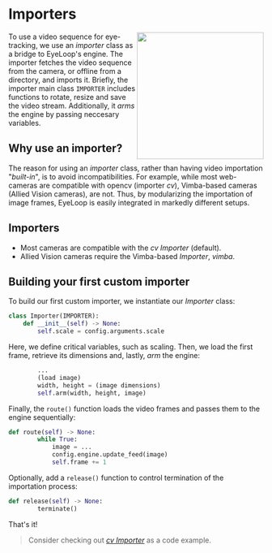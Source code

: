 # Importers #
<p align="right">
    <img src="https://github.com/simonarvin/eyeloop/blob/master/misc/imgs/importer_overview.svg?raw=true" align="right" height="250">
    </p>
    
To use a video sequence for eye-tracking, we use an *importer* class as a bridge to EyeLoop's engine. The importer fetches the video sequence from the camera, or offline from a directory, and imports it. Briefly, the importer main class ```IMPORTER``` includes functions to rotate, resize and save the video stream. Additionally, it *arms* the engine by passing neccesary variables.

## Why use an importer? ##
The reason for using an *importer* class, rather than having video importation "*built-in*", is to avoid incompatibilities. For example, while most web-cameras are compatible with opencv (importer *cv*), Vimba-based cameras (Allied Vision cameras), are not. Thus, by modularizing the importation of image frames, EyeLoop is easily integrated in markedly different setups.

## Importers ##

- Most cameras are compatible with the *cv Importer* (default).
- Allied Vision cameras require the Vimba-based *Importer*, *vimba*.

## Building your first custom importer ##
To build our first custom importer, we instantiate our *Importer* class:
```python
class Importer(IMPORTER):
    def __init__(self) -> None:
        self.scale = config.arguments.scale
```
Here, we define critical variables, such as scaling. Then, we load the first frame, retrieve its dimensions and, lastly, *arm* the engine:

```python
        ...
        (load image)
        width, height = (image dimensions)
        self.arm(width, height, image)
```
Finally, the ```route()``` function loads the video frames and passes them to the engine sequentially:
```python
def route(self) -> None:
        while True:
            image = ...
            config.engine.update_feed(image)
            self.frame += 1
```
Optionally, add a ```release()``` function to control termination of the importation process:
```python
def release(self) -> None:
        terminate()
```

That's it! 
> Consider checking out [*cv Importer*](https://github.com/simonarvin/eyeloop/blob/master/importers/cv.py) as a code example.

